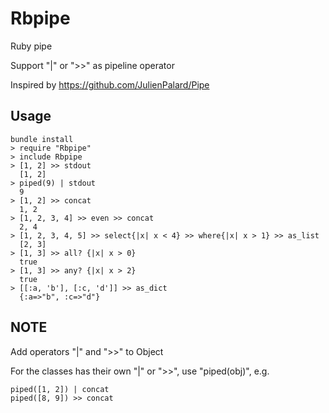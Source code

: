 # Rbpipe

Ruby pipe

Support "|" or ">>" as pipeline operator

Inspired by https://github.com/JulienPalard/Pipe

## Usage
    bundle install
    > require "Rbpipe"
    > include Rbpipe
    > [1, 2] >> stdout
      [1, 2]
    > piped(9) | stdout
      9
    > [1, 2] >> concat
      1, 2
    > [1, 2, 3, 4] >> even >> concat
      2, 4
    > [1, 2, 3, 4, 5] >> select{|x| x < 4} >> where{|x| x > 1} >> as_list
      [2, 3]
    > [1, 3] >> all? {|x| x > 0}
      true
    > [1, 3] >> any? {|x| x > 2}
      true
    > [[:a, 'b'], [:c, 'd']] >> as_dict
      {:a=>"b", :c=>"d"}
        
## NOTE

Add operators "|" and ">>" to Object

For the classes has their own "|" or ">>", use "piped(obj)", e.g.

    piped([1, 2]) | concat
    piped([8, 9]) >> concat
